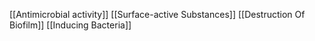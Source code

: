 [[Antimicrobial activity]]
[[Surface-active Substances]]
[[Destruction Of Biofilm]]
[[Inducing Bacteria]]
